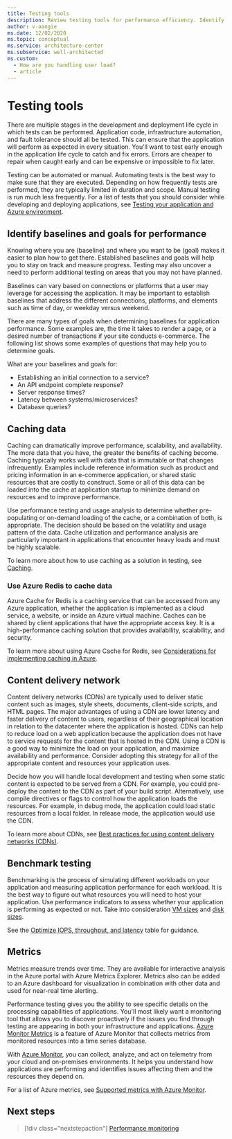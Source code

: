 ```yaml
---
title: Testing tools
description: Review testing tools for performance efficiency. Identify baselines and goals for performance. Cache data, run benchmark tests, and use metrics.
author: v-aangie
ms.date: 12/02/2020
ms.topic: conceptual
ms.service: architecture-center
ms.subservice: well-architected
ms.custom:
  - How are you handling user load?
  - article
---
```


# Testing tools

There are multiple stages in the development and deployment life cycle in which tests can be performed. Application code, infrastructure automation, and fault tolerance should all be tested. This can ensure that the application will perform as expected in every situation. You'll want to test early enough in the application life cycle to catch and fix errors. Errors are cheaper to repair when caught early and can be expensive or impossible to fix later.

Testing can be automated or manual. Automating tests is the best way to make sure that they are executed. Depending on how frequently tests are performed, they are typically limited in duration and scope. Manual testing is run much less frequently. For a list of tests that you should consider while developing and deploying applications, see [Testing your application and Azure environment](../devops/release-engineering-testing.md).

## Identify baselines and goals for performance

Knowing where you are (baseline) and where you want to be (goal) makes it easier to plan how to get there. Established baselines and goals will help you to stay on track and measure progress. Testing may also uncover a need to perform additional testing on areas that you may not have planned.

Baselines can vary based on connections or platforms that a user may leverage for accessing the application. It may be important to establish baselines that address the different connections, platforms, and elements such as time of day, or weekday versus weekend.

There are many types of goals when determining baselines for application performance. Some examples are, the time it takes to render a page, or a desired number of transactions if your site conducts e-commerce. The following list shows some examples of questions that may help you to determine goals.

What are your baselines and goals for:

- Establishing an initial connection to a service?
- An API endpoint complete response?
- Server response times?
- Latency between systems/microservices?
- Database queries?

## Caching data

Caching can dramatically improve performance, scalability, and availability. The more data that you have, the greater the benefits of caching become. Caching typically works well with data that is immutable or that changes infrequently. Examples include reference information such as product and pricing information in an e-commerce application, or shared static resources that are costly to construct. Some or all of this data can be loaded into the cache at application startup to minimize demand on resources and to improve performance.

Use performance testing and usage analysis to determine whether pre-populating or on-demand loading of the cache, or a combination of both, is appropriate. The decision should be based on the volatility and usage pattern of the data. Cache utilization and performance analysis are particularly important in applications that encounter heavy loads and must be highly scalable.

To learn more about how to use caching as a solution in testing, see [Caching](../../best-practices/caching.md#determine-how-to-cache-data-effectively).

### Use Azure Redis to cache data

Azure Cache for Redis is a caching service that can be accessed from any Azure application, whether the application is implemented as a cloud service, a website, or inside an Azure virtual machine. Caches can be shared by client applications that have the appropriate access key. It is a high-performance caching solution that provides availability, scalability, and security.

To learn more about using Azure Cache for Redis, see [Considerations for implementing caching in Azure](../../best-practices/caching.md#considerations-for-implementing-caching-in-azure).

## Content delivery network

Content delivery networks (CDNs) are typically used to deliver static content such as images, style sheets, documents, client-side scripts, and HTML pages. The major advantages of using a CDN are lower latency and faster delivery of content to users, regardless of their geographical location in relation to the datacenter where the application is hosted. CDNs can help to reduce load on a web application because the application does not have to service requests for the content that is hosted in the CDN. Using a CDN is a good way to minimize the load on your application, and maximize availability and performance. Consider adopting this strategy for all of the appropriate content and resources your application uses.

Decide how you will handle local development and testing when some static content is expected to be served from a CDN. For example, you could pre-deploy the content to the CDN as part of your build script. Alternatively, use compile directives or flags to control how the application loads the resources. For example, in debug mode, the application could load static resources from a local folder. In release mode, the application would use the CDN.

To learn more about CDNs, see [Best practices for using content delivery networks (CDNs)](../../best-practices/cdn.md).

## Benchmark testing

Benchmarking is the process of simulating different workloads on your application and measuring application performance for each workload. It is the best way to figure out what resources you will need to host your application. Use performance indicators to assess whether your application is performing as expected or not. Take into consideration [VM sizes](/azure/virtual-machines/premium-storage-performance#high-scale-vm-sizes) and [disk sizes](/azure/virtual-machines/premium-storage-performance#premium-storage-disk-sizes).

See the [Optimize IOPS, throughput, and latency](/azure/virtual-machines/premium-storage-performance#optimize-iops-throughput-and-latency-at-a-glance) table for guidance.

## Metrics

Metrics measure trends over time. They are available for interactive analysis in the Azure portal with Azure Metrics Explorer. Metrics also can be added to an Azure dashboard for visualization in combination with other data and used for near-real time alerting.

Performance testing gives you the ability to see specific details on the processing capabilities of applications. You'll most likely want a monitoring tool that allows you to discover proactively if the issues you find through testing are appearing in both your infrastructure and applications. [Azure Monitor Metrics](/azure/azure-monitor/platform/data-platform-metrics) is a feature of Azure Monitor that collects metrics from monitored resources into a time series database.

With [Azure Monitor](/azure/azure-monitor/overview), you can collect, analyze, and act on telemetry from your cloud and on-premises environments. It helps you understand how applications are performing and identifies issues affecting them and the resources they depend on.

For a list of Azure metrics, see [Supported metrics with Azure Monitor](/azure/azure-monitor/platform/metrics-supported).

## Next steps

> [!div class="nextstepaction"]
> [Performance monitoring](./monitor.md)
